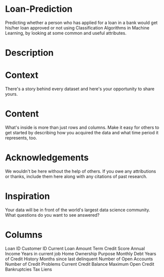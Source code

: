 # Loan-Prediction
Predicting whether a person who has applied for a loan in a bank would get his/her loan approved or not using Classification Algorithms in Machine Learning, by looking at some common and useful attributes.

# Description


# Context
There's a story behind every dataset and here's your opportunity to share yours.

# Content
What's inside is more than just rows and columns. Make it easy for others to get started by describing how you acquired the data and what time period it represents, too.

# Acknowledgements
We wouldn't be here without the help of others. If you owe any attributions or thanks, include them here along with any citations of past research.

# Inspiration
Your data will be in front of the world's largest data science community. What questions do you want to see answered?

# Columns
Loan ID
Customer ID
Current Loan Amount
Term
Credit Score
Annual Income
Years in current job
Home Ownership
Purpose
Monthly Debt
Years of Credit History
Months since last delinquent
Number of Open Accounts
Number of Credit Problems
Current Credit Balance
Maximum Open Credit
Bankruptcies
Tax Liens
